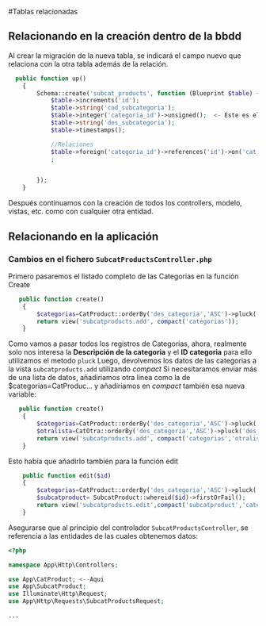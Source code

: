 #Tablas relacionadas

## Relacionando en la creación dentro de la bbdd

Al crear la migración de la nueva tabla, se indicará el campo nuevo que relaciona con la otra tabla además de la relación.

```php
  public function up()
    {
        Schema::create('subcat_products', function (Blueprint $table) {
            $table->increments('id');
            $table->string('cod_subcategoria');
            $table->integer('categoria_id')->unsigned();  <- Este es el ID de la tabla con la que se relaciona
            $table->string('des_subcategoria');
            $table->timestamps();

            //Relaciones
            $table->foreign('categoria_id')->references('id')->on('cat_products') <- Aquí se indica la realación
            ;


        });
    }
```
Después continuamos con la creación de todos los controllers, modelo, vistas, etc. como con cualquier otra entidad.

## Relacionando en la aplicación
### Cambios en el fichero <code>SubcatProductsController.php</code>

Primero pasaremos el listado completo de las Categorias en la función Create
```php
   public function create()
    {
        $categorias=CatProduct::orderBy('des_categoria','ASC')->pluck('des_categoria','id');
        return view('subcatproducts.add', compact('categorias'));
    }


```
Como vamos a pasar todos los registros de Categorias, ahora, realmente solo nos interesa la **Descripción de la categoria** y el **ID categoria** para ello utilizamos el metodo <code>pluck</code>
Luego, devolvemos los datos de las categorias a la vista <code>subcatproducts.add</code> utilizando *compact*
Si necesitaramos enviar más de una lista de datos, añadiriamos otra linea como la de $categorias=CatProduc... y añadiriamos en *compact* también esa nueva variable:
```php
   public function create()
    {
        $categorias=CatProduct::orderBy('des_categoria','ASC')->pluck('des_categoria','id');
        $otralista=CatOtra::orderBy('des_categoria','ASC')->pluck('des_categoria','id');
        return view('subcatproducts.add', compact('categorias','otralista'));
    }
```

Esto había que añadirlo también para la función edit
```php
    public function edit($id)
    {
        $categorias=CatProduct::orderBy('des_categoria','ASC')->pluck('des_categoria','id'); <--Nuevo
        $subcatproduct= SubcatProduct::whereid($id)->firstOrFail();
        return view('subcatproducts.edit',compact('subcatproduct','categorias')); <-- Se pasa además 'categorias'
    }
```
Asegurarse que al principio del controlador <code>SubcatProductsController</code>, se referencia a las entidades de las cuales obtenemos datos:
```php
<?php

namespace App\Http\Controllers;

use App\CatProduct; <--Aqui
use App\SubcatProduct;
use Illuminate\Http\Request;
use App\Http\Requests\SubcatProductsRequest;

...

```





